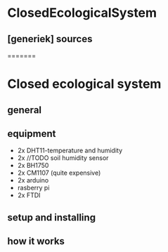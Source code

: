 
# ClosedEcologicalSystem
[generiek]
sources
-----------------------
=======
# Closed ecological system
general
--------------------------------------------


equipment 
---------------------------------------------

- 2x DHT11-temperature and humidity 
- 2x //TODO soil humidity sensor
- 2x BH1750 
- 2x CM1107 (quite expensive)
- 2x arduino 
- rasberry pi 
- 2x FTDI

setup and installing
-------------------------------------------

how it works
--------------------------------------------
